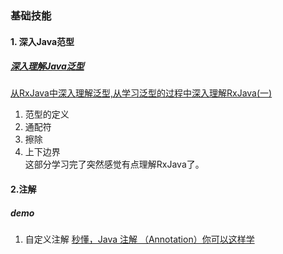 ### 基础技能
#### 1. 深入Java范型
##### [深入理解Java泛型](https://juejin.im/post/5b614848e51d45355d51f792)  
[从RxJava中深入理解泛型,从学习泛型的过程中深入理解RxJava(一)](https://www.jianshu.com/p/6130ff181d48)  
1. 范型的定义  
2. 通配符  
3. 擦除  
4. 上下边界  
这部分学习完了突然感觉有点理解RxJava了。  
#### 2.注解
##### demo
1. 自定义注解 [秒懂，Java 注解 （Annotation）你可以这样学](https://blog.csdn.net/briblue/article/details/73824058)

